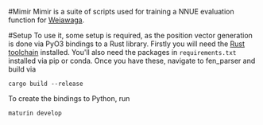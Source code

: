 #Mimir
Mimir is a suite of scripts used for training a NNUE evaluation function for [Weiawaga](https://github.com/Heiaha/Weiawaga). 

#Setup 
To use it, some setup is required, as the position vector generation is done via PyO3 bindings to a Rust library. Firstly you will need the [Rust toolchain](https://www.rust-lang.org/tools/install) installed. You'll also need the packages in ```requirements.txt``` installed via pip or conda. Once you have these, navigate to fen_parser and build via

```
cargo build --release
```

To create the bindings to Python, run

```
maturin develop
```